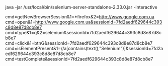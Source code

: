 java -jar /usr/local/bin/selenium-server-standalone-2.33.0.jar -interactive

cmd=getNewBrowserSession&1=*firefox&2=http://www.google.com.ua
cmd=open&1=http://www.google.com.ua&sessionId=7fd2aedf629644c393c8d8e87d8cb8e7
cmd=type&1=q&2=selenium&sessionId=7fd2aedf629644c393c8d8e87d8cb8e7
cmd=click&1=btnG&sessionId=7fd2aedf629644c393c8d8e87d8cb8e7
cmd=isElementPresent&1=//a[contains(text(),"Selenium")]&sessionId=7fd2aedf629644c393c8d8e87d8cb8e7
cmd=testComplete&sessionId=7fd2aedf629644c393c8d8e87d8cb8e7